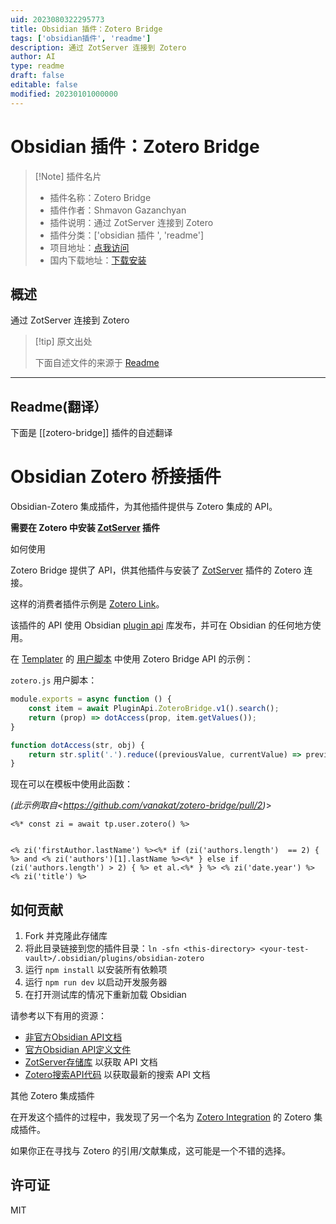 ```yaml
---
uid: 2023080322295773
title: Obsidian 插件：Zotero Bridge
tags: ['obsidian插件', 'readme']
description: 通过 ZotServer 连接到 Zotero
author: AI
type: readme
draft: false
editable: false
modified: 20230101000000
---
```


# Obsidian 插件：Zotero Bridge

> [!Note] 插件名片
> - 插件名称：Zotero Bridge
> - 插件作者：Shmavon Gazanchyan
> - 插件说明：通过 ZotServer 连接到 Zotero
> - 插件分类：['obsidian 插件 ', 'readme']
> - 项目地址：[点我访问](https://github.com/vanakat/zotero-bridge)
> - 国内下载地址：[下载安装](https://pkmer.cn/products/plugin/pluginMarket/?zotero-bridge)

## 概述

通过 ZotServer 连接到 Zotero

> [!tip] 原文出处
>
>下面自述文件的来源于 [Readme](https://ghproxy.net/https://raw.githubusercontent.com/vanakat/zotero-bridge/main/README.md)
>

---

## Readme(翻译）

下面是 [[zotero-bridge]] 插件的自述翻译

# Obsidian Zotero 桥接插件

Obsidian-Zotero 集成插件，为其他插件提供与 Zotero 集成的 API。

**需要在 Zotero 中安装 [ZotServer](https://github.com/MunGell/ZotServer) 插件**

如何使用

Zotero Bridge 提供了 API，供其他插件与安装了 [ZotServer](https://github.com/MunGell/ZotServer) 插件的 Zotero 连接。

这样的消费者插件示例是 [Zotero Link](https://github.com/vanakat/zotero-link)。

该插件的 API 使用 Obsidian [plugin api](https://github.com/vanakat/plugin-api) 库发布，并可在 Obsidian 的任何地方使用。

在 [Templater](https://github.com/SilentVoid13/Templater) 的 [用户脚本](https://silentvoid13.github.io/Templater/user-functions/script-user-functions.html) 中使用 Zotero Bridge API 的示例：

`zotero.js` 用户脚本：

```js
module.exports = async function () {
    const item = await PluginApi.ZoteroBridge.v1().search();
    return (prop) => dotAccess(prop, item.getValues());
}

function dotAccess(str, obj) {
    return str.split('.').reduce((previousValue, currentValue) => previousValue[currentValue], obj);
}
```

现在可以在模板中使用此函数：

_(此示例取自<<https://github.com/vanakat/zotero-bridge/pull/2>)_>

```
<%* const zi = await tp.user.zotero() %>


<% zi('firstAuthor.lastName') %><%* if (zi('authors.length')  == 2) { %> and <% zi('authors')[1].lastName %><%* } else if (zi('authors.length') > 2) { %> et al.<%* } %> <% zi('date.year') %> <% zi('title') %>
```

## 如何贡献

1. Fork 并克隆此存储库
2. 将此目录链接到您的插件目录：`ln -sfn <this-directory> <your-test-vault>/.obsidian/plugins/obsidian-zotero`
3. 运行 `npm install` 以安装所有依赖项
4. 运行 `npm run dev` 以启动开发服务器
5. 在打开测试库的情况下重新加载 Obsidian

请参考以下有用的资源：

* [非官方Obsidian API文档](https://marcus.se.net/obsidian-plugin-docs/)
* [官方Obsidian API定义文件](https://github.com/obsidianmd/obsidian-api/blob/master/obsidian.d.ts)
* [ZotServer存储库](https://github.com/MunGell/ZotServer) 以获取 API 文档
* [Zotero搜索API代码](https://github.com/zotero/zotero/blob/master/chrome/content/zotero/xpcom/data/search.js) 以获取最新的搜索 API 文档

其他 Zotero 集成插件

在开发这个插件的过程中，我发现了另一个名为 [Zotero Integration](https://github.com/mgmeyers/obsidian-zotero-integration) 的 Zotero 集成插件。

如果你正在寻找与 Zotero 的引用/文献集成，这可能是一个不错的选择。

## 许可证

MIT
